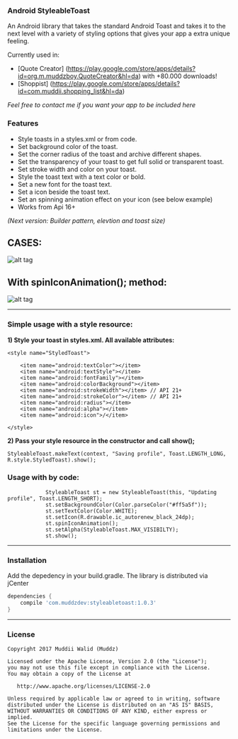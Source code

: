 ### Android StyleableToast

An Android library that takes the standard Android Toast and takes it to the next level with a variety of styling options that gives your app a extra unique feeling.  


Currently used in:
- [Quote Creator] (https://play.google.com/store/apps/details?id=org.m.muddzboy.QuoteCreator&hl=da) with +80.000 downloads!
- [Shoppist] (https://play.google.com/store/apps/details?id=com.muddii.shopping_list&hl=da)

*Feel free to contact me if you want your app to be included here*



### Features

- Style toasts in a styles.xml or from code.
- Set background color of the toast.
- Set the corner radius of the toast and archive different shapes.
- Set the transparency of your toast to get full solid or transparent toast.
- Set stroke width and color on your toast.
- Style the toast text with a text color or bold.
- Set a new font for the toast text.
- Set a icon beside the toast text.
- Set an spinning animation effect on your icon (see below example)
- Works from Api 16+

*(Next version: Builder pattern, elevtion and toast size)*

## CASES:
![alt tag](https://github.com/Muddz/StyleableToast/blob/master/styleable%20cases.png)

## With spinIconAnimation(); method:
![alt tag](https://media.giphy.com/media/hoq66naJQkECI/giphy.gif)

----

### Simple usage with a style resource:


**1) Style your toast in styles.xml. All available attributes:**

    <style name="StyledToast">

        <item name="android:textColor"></item>
        <item name="android:textStyle"></item>
        <item name="android:fontFamily"></item>
        <item name="android:colorBackground"></item>
        <item name="android:strokeWidth"></item> // API 21+
        <item name="android:strokeColor"></item> // API 21+
        <item name="android:radius"></item>
        <item name="android:alpha"></item>
        <item name="android:icon">/</item>
        
    </style>

**2) Pass your style resource in the constructor and call show();**

    StyleableToast.makeText(context, "Saving profile", Toast.LENGTH_LONG, R.style.StyledToast).show();
    
### Usage with by code:

                StyleableToast st = new StyleableToast(this, "Updating profile", Toast.LENGTH_SHORT);
                st.setBackgroundColor(Color.parseColor("#ff5a5f"));
                st.setTextColor(Color.WHITE);
                st.setIcon(R.drawable.ic_autorenew_black_24dp);
                st.spinIconAnimation();
                st.setAlpha(StyleableToast.MAX_VISIBILTY);
                st.show();
-----
    
### Installation

Add the depedency in your build.gradle. The library is distributed via jCenter

```groovy
dependencies {
    compile 'com.muddzdev:styleabletoast:1.0.3'   
}
```
 ----

### License

    Copyright 2017 Muddii Walid (Muddz)

    Licensed under the Apache License, Version 2.0 (the "License");
    you may not use this file except in compliance with the License.
    You may obtain a copy of the License at

       http://www.apache.org/licenses/LICENSE-2.0

    Unless required by applicable law or agreed to in writing, software
    distributed under the License is distributed on an "AS IS" BASIS,
    WITHOUT WARRANTIES OR CONDITIONS OF ANY KIND, either express or implied.
    See the License for the specific language governing permissions and
    limitations under the License.

